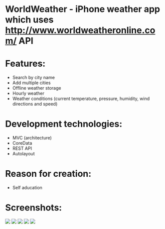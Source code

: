 WorldWeather - iPhone weather app which uses http://www.worldweatheronline.com/ API
============================================================================

# Features:
- Search by city name
- Add multiple cities
- Offline weather storage
- Hourly weather
- Weather conditions (current temperature, pressure, humidity, wind directions and speed)

# Development technologies:
- MVC (architecture)
- CoreData
- REST API
- Autolayout

# Reason for creation:
- Self aducation

# Screenshots:
![](https://raw.github.com/MaryDort/WorldWeather/master/Screenshots/Screenshot-1.png)
![](https://raw.github.com/MaryDort/WorldWeather/master/Screenshots/Screenshot-2.png)
![](https://raw.github.com/MaryDort/WorldWeather/master/Screenshots/Screenshot-3.png)
![](https://raw.github.com/MaryDort/WorldWeather/master/Screenshots/Screenshot-4.png)
![](https://raw.github.com/MaryDort/WorldWeather/master/Screenshots/Screenshot-5.png)